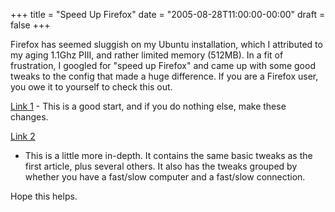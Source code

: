 +++
title = "Speed Up Firefox"
date = "2005-08-28T11:00:00-00:00"
draft = false
+++

Firefox has seemed sluggish on my Ubuntu installation, which I
attributed to my aging 1.1Ghz PIII, and rather limited memory (512MB).
In a fit of frustration, I googled for "speed up Firefox" and came up
with some good tweaks to the config that made a huge difference. If you
are a Firefox user, you owe it to yourself to check this out.

[Link 1](http://www.freerepublic.com/focus/f-news/1299854/posts) - This
is a good start, and if you do nothing else, make these changes.

[Link
2](http://codebetter.com/blogs/darrell.norton/archive/2005/01/28/48720.aspx)
- This is a little more in-depth. It contains the same basic tweaks as
the first article, plus several others. It also has the tweaks grouped
by whether you have a fast/slow computer and a fast/slow connection.

Hope this helps.

